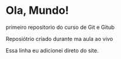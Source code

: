 # Ola, Mundo!
 primeiro repositorio do curso de Git e Gitub 

Reposiótrio criado durante ma aula ao vivo

Essa linha eu adicionei direto do site.
